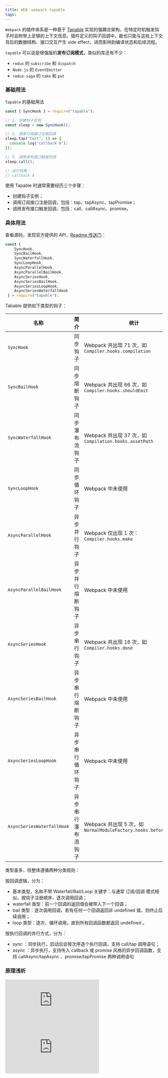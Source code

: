 ```yaml
---
title: WEB：webpack tapable
tags:
---
```


 `Webpack` 的插件体系是一种基于 [Tapable](https://github.com/webpack/tapable) 实现的强耦合架构，在特定时机触发钩子时会附带上足够的上下文信息。插件定义的钩子回调中，能也只能与这些上下文背后的数据结构、接口交互产生 side effect，进而影响到编译状态和后续流程。
 <!-- more -->

`tapable` 可以说是增强版的**发布订阅模式**，类似的库还有不少：

* `redux` 的 `subscribe` 和 `dispatch`
* `Node.js` 的 `EventEmitter`
* `redux-saga` 的 `take` 和 `put`

### 基础用法

`Tapable` 的基础用法

```Javascript
const { SyncHook } = require("tapable");

// 1. 创建钩子实例
const sleep = new SyncHook();

// 2. 调用订阅接口注册回调
sleep.tap("test", () => {
  console.log("callback A");
});

// 3. 调用发布接口触发回调
sleep.call();

// 运行结果：
// callback A
```

使用 Tapable 时通常需要经历三个步骤：

* 创建钩子实例；
* 调用订阅接口注册回调，包括：tap、tapAsync、tapPromise；
* 调用发布接口触发回调，包括：call、callAsync、promise。

### 具体用法

查看源码，发现官方提供的 API，[Readme 传送门](https://github1s.com/webpack/tapable)：

```Javascript
const {
    SyncHook,
    SyncBailHook,
    SyncWaterfallHook,
    SyncLoopHook,
    AsyncParallelHook,
    AsyncParallelBailHook,
    AsyncSeriesHook,
    AsyncSeriesBailHook,
    AsyncSeriesLoopHook,
    AsyncSeriesWaterfallHook
 } = require("tapable");
```

Tabable 提供如下类型的钩子：

| 名称                       | 简介               | 统计                                                         |
| -------------------------- | ------------------ | ------------------------------------------------------------ |
| `SyncHook`                 | 同步钩子           | Webpack 共出现 71 次，如 `Compiler.hooks.compilation`        |
| `SyncBailHook`             | 同步熔断钩子       | Webpack 共出现 66 次，如 `Compiler.hooks.shouldEmit`         |
| `SyncWaterfallHook`        | 同步瀑布流钩子     | Webpack 共出现 37 次，如 `Compilation.hooks.assetPath`       |
| `SyncLoopHook`             | 同步循环钩子       | Webpack 中未使用                                             |
| `AsyncParallelHook`        | 异步并行钩子       | Webpack 仅出现 1 次：`Compiler.hooks.make`                   |
| `AsyncParallelBailHook`    | 异步并行熔断钩子   | Webpack 中未使用                                             |
| `AsyncSeriesHook`          | 异步串行钩子       | Webpack 共出现 16 次，如 `Compiler.hooks.done`               |
| `AsyncSeriesBailHook`      | 异步串行熔断钩子   | Webpack 中未使用                                             |
| `AsyncSeriesLoopHook`      | 异步串行循环钩子   | Webpack 中未使用                                             |
| `AsyncSeriesWaterfallHook` | 异步串行瀑布流钩子 | Webpack 共出现 5 次，如 `NormalModuleFactory.hooks.beforeResolve` |

类型虽多，但整体遵循两种分类规则：

按回调逻辑，分为：
* 基本类型，名称不带 Waterfall/Bail/Loop 关键字：与通常 订阅/回调 模式相似，按钩子注册顺序，逐次调用回调；
* waterfall 类型：前一个回调的返回值会被带入下一个回调；
* bail 类型：逐次调用回调，若有任何一个回调返回非 undefined 值，则终止后续调用；
* loop 类型：逐次、循环调用，直到所有回调函数都返回 undefined 。

按执行回调的并行方式，分为：
* sync ：同步执行，启动后会按次序逐个执行回调，支持 call/tap 调用语句；
* async ：异步执行，支持传入 callback 或 promise 风格的异步回调函数，支持 callAsync/tapAsync 、promise/tapPromise 两种调用语句

 ### 原理浅析


![1](https://dennisgo.cn/Articles/Engineering/tapable-source-code.html)
![1](https://github.com/darrell0904/webpack-doc/blob/master/docs/chapter4/webpack_process.md)